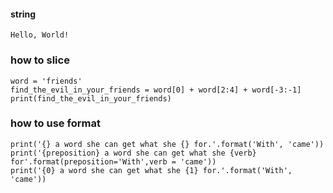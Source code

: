 #### string
```Hello, World!```

### how to slice
```word = 'friends'``` <br/>
```find_the_evil_in_your_friends = word[0] + word[2:4] + word[-3:-1]```<br/>
```print(find_the_evil_in_your_friends)```

### how to use format
```print('{} a word she can get what she {} for.'.format('With', 'came'))``` <br/>
```print('{preposition} a word she can get what she {verb} for'.format(preposition='With',verb = 'came'))```<br/>
```print('{0} a word she can get what she {1} for.'.format('With', 'came'))```
